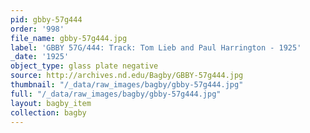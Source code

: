 ```yaml
---
pid: gbby-57g444
order: '998'
file_name: gbby-57g444.jpg
label: 'GBBY 57G/444: Track: Tom Lieb and Paul Harrington - 1925'
_date: '1925'
object_type: glass plate negative
source: http://archives.nd.edu/Bagby/GBBY-57g444.jpg
thumbnail: "/_data/raw_images/bagby/gbby-57g444.jpg"
full: "/_data/raw_images/bagby/gbby-57g444.jpg"
layout: bagby_item
collection: bagby
---
```

